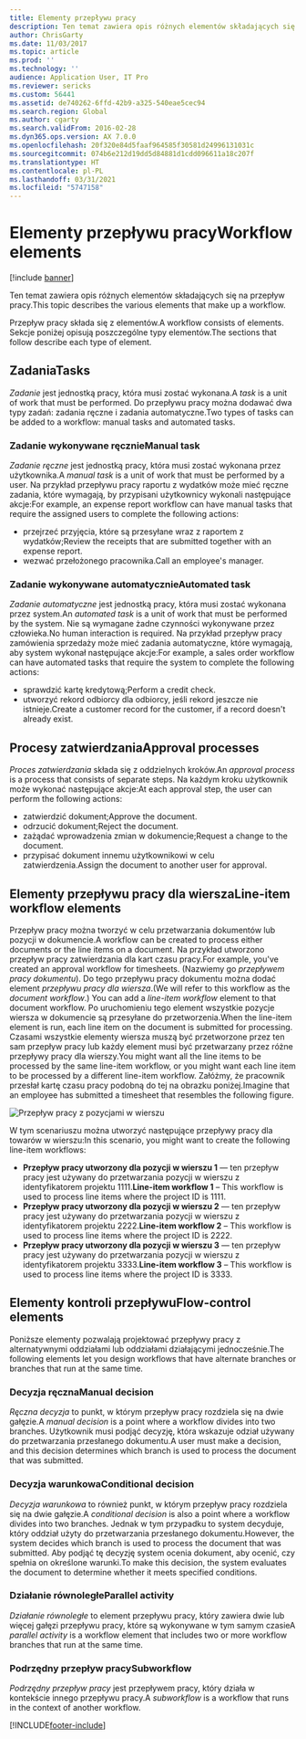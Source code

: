 ```yaml
---
title: Elementy przepływu pracy
description: Ten temat zawiera opis różnych elementów składających się na przepływ pracy.
author: ChrisGarty
ms.date: 11/03/2017
ms.topic: article
ms.prod: ''
ms.technology: ''
audience: Application User, IT Pro
ms.reviewer: sericks
ms.custom: 56441
ms.assetid: de740262-6ffd-42b9-a325-540eae5cec94
ms.search.region: Global
ms.author: cgarty
ms.search.validFrom: 2016-02-28
ms.dyn365.ops.version: AX 7.0.0
ms.openlocfilehash: 20f320e84d5faaf964585f30581d24996131031c
ms.sourcegitcommit: 074b6e212d19dd5d84881d1cdd096611a18c207f
ms.translationtype: HT
ms.contentlocale: pl-PL
ms.lasthandoff: 03/31/2021
ms.locfileid: "5747158"
---
```

# <a name="workflow-elements"></a><span data-ttu-id="5333c-103">Elementy przepływu pracy</span><span class="sxs-lookup"><span data-stu-id="5333c-103">Workflow elements</span></span>

[!include [banner](../includes/banner.md)]

<span data-ttu-id="5333c-104">Ten temat zawiera opis różnych elementów składających się na przepływ pracy.</span><span class="sxs-lookup"><span data-stu-id="5333c-104">This topic describes the various elements that make up a workflow.</span></span>

<span data-ttu-id="5333c-105">Przepływ pracy składa się z elementów.</span><span class="sxs-lookup"><span data-stu-id="5333c-105">A workflow consists of elements.</span></span> <span data-ttu-id="5333c-106">Sekcje poniżej opisują poszczególne typy elementów.</span><span class="sxs-lookup"><span data-stu-id="5333c-106">The sections that follow describe each type of element.</span></span>

## <a name="tasks"></a><span data-ttu-id="5333c-107">Zadania</span><span class="sxs-lookup"><span data-stu-id="5333c-107">Tasks</span></span>

<span data-ttu-id="5333c-108">*Zadanie* jest jednostką pracy, która musi zostać wykonana.</span><span class="sxs-lookup"><span data-stu-id="5333c-108">A *task* is a unit of work that must be performed.</span></span> <span data-ttu-id="5333c-109">Do przepływu pracy można dodawać dwa typy zadań: zadania ręczne i zadania automatyczne.</span><span class="sxs-lookup"><span data-stu-id="5333c-109">Two types of tasks can be added to a workflow: manual tasks and automated tasks.</span></span>

### <a name="manual-task"></a><span data-ttu-id="5333c-110">Zadanie wykonywane ręcznie</span><span class="sxs-lookup"><span data-stu-id="5333c-110">Manual task</span></span>

<span data-ttu-id="5333c-111">*Zadanie ręczne* jest jednostką pracy, która musi zostać wykonana przez użytkownika.</span><span class="sxs-lookup"><span data-stu-id="5333c-111">A *manual task* is a unit of work that must be performed by a user.</span></span> <span data-ttu-id="5333c-112">Na przykład przepływu pracy raportu z wydatków może mieć ręczne zadania, które wymagają, by przypisani użytkownicy wykonali następujące akcje:</span><span class="sxs-lookup"><span data-stu-id="5333c-112">For example, an expense report workflow can have manual tasks that require the assigned users to complete the following actions:</span></span>

- <span data-ttu-id="5333c-113">przejrzeć przyjęcia, które są przesyłane wraz z raportem z wydatków;</span><span class="sxs-lookup"><span data-stu-id="5333c-113">Review the receipts that are submitted together with an expense report.</span></span>
- <span data-ttu-id="5333c-114">wezwać przełożonego pracownika.</span><span class="sxs-lookup"><span data-stu-id="5333c-114">Call an employee's manager.</span></span>

### <a name="automated-task"></a><span data-ttu-id="5333c-115">Zadanie wykonywane automatycznie</span><span class="sxs-lookup"><span data-stu-id="5333c-115">Automated task</span></span>

<span data-ttu-id="5333c-116">*Zadanie automatyczne* jest jednostką pracy, która musi zostać wykonana przez system.</span><span class="sxs-lookup"><span data-stu-id="5333c-116">An *automated task* is a unit of work that must be performed by the system.</span></span> <span data-ttu-id="5333c-117">Nie są wymagane żadne czynności wykonywane przez człowieka.</span><span class="sxs-lookup"><span data-stu-id="5333c-117">No human interaction is required.</span></span> <span data-ttu-id="5333c-118">Na przykład przepływ pracy zamówienia sprzedaży może mieć zadania automatyczne, które wymagają, aby system wykonał następujące akcje:</span><span class="sxs-lookup"><span data-stu-id="5333c-118">For example, a sales order workflow can have automated tasks that require the system to complete the following actions:</span></span>

- <span data-ttu-id="5333c-119">sprawdzić kartę kredytową;</span><span class="sxs-lookup"><span data-stu-id="5333c-119">Perform a credit check.</span></span>
- <span data-ttu-id="5333c-120">utworzyć rekord odbiorcy dla odbiorcy, jeśli rekord jeszcze nie istnieje.</span><span class="sxs-lookup"><span data-stu-id="5333c-120">Create a customer record for the customer, if a record doesn't already exist.</span></span>

## <a name="approval-processes"></a><span data-ttu-id="5333c-121">Procesy zatwierdzania</span><span class="sxs-lookup"><span data-stu-id="5333c-121">Approval processes</span></span>

<span data-ttu-id="5333c-122">*Proces zatwierdzania* składa się z oddzielnych kroków.</span><span class="sxs-lookup"><span data-stu-id="5333c-122">An *approval process* is a process that consists of separate steps.</span></span> <span data-ttu-id="5333c-123">Na każdym kroku użytkownik może wykonać następujące akcje:</span><span class="sxs-lookup"><span data-stu-id="5333c-123">At each approval step, the user can perform the following actions:</span></span>

- <span data-ttu-id="5333c-124">zatwierdzić dokument;</span><span class="sxs-lookup"><span data-stu-id="5333c-124">Approve the document.</span></span>
- <span data-ttu-id="5333c-125">odrzucić dokument;</span><span class="sxs-lookup"><span data-stu-id="5333c-125">Reject the document.</span></span>
- <span data-ttu-id="5333c-126">zażądać wprowadzenia zmian w dokumencie;</span><span class="sxs-lookup"><span data-stu-id="5333c-126">Request a change to the document.</span></span>
- <span data-ttu-id="5333c-127">przypisać dokument innemu użytkownikowi w celu zatwierdzenia.</span><span class="sxs-lookup"><span data-stu-id="5333c-127">Assign the document to another user for approval.</span></span>

## <a name="line-item-workflow-elements"></a><span data-ttu-id="5333c-128">Elementy przepływu pracy dla wiersza</span><span class="sxs-lookup"><span data-stu-id="5333c-128">Line-item workflow elements</span></span>

<span data-ttu-id="5333c-129">Przepływ pracy można tworzyć w celu przetwarzania dokumentów lub pozycji w dokumencie.</span><span class="sxs-lookup"><span data-stu-id="5333c-129">A workflow can be created to process either documents or the line items on a document.</span></span> <span data-ttu-id="5333c-130">Na przykład utworzono przepływ pracy zatwierdzania dla kart czasu pracy.</span><span class="sxs-lookup"><span data-stu-id="5333c-130">For example, you've created an approval workflow for timesheets.</span></span> <span data-ttu-id="5333c-131">(Nazwiemy go *przepływem pracy dokumentu*). Do tego przepływu pracy dokumentu można dodać element *przepływu pracy dla wiersza*.</span><span class="sxs-lookup"><span data-stu-id="5333c-131">(We will refer to this workflow as the *document workflow*.) You can add a *line-item workflow* element to that document workflow.</span></span> <span data-ttu-id="5333c-132">Po uruchomieniu tego element wszystkie pozycje wiersza w dokumencie są przesyłane do przetworzenia.</span><span class="sxs-lookup"><span data-stu-id="5333c-132">When the line-item element is run, each line item on the document is submitted for processing.</span></span> <span data-ttu-id="5333c-133">Czasami wszystkie elementy wiersza muszą być przetworzone przez ten sam przepływ pracy lub każdy element musi być przetwarzany przez różne przepływy pracy dla wierszy.</span><span class="sxs-lookup"><span data-stu-id="5333c-133">You might want all the line items to be processed by the same line-item workflow, or you might want each line item to be processed by a different line-item workflow.</span></span> <span data-ttu-id="5333c-134">Załóżmy, że pracownik przesłał kartę czasu pracy podobną do tej na obrazku poniżej.</span><span class="sxs-lookup"><span data-stu-id="5333c-134">Imagine that an employee has submitted a timesheet that resembles the following figure.</span></span>

![Przepływ pracy z pozycjami w wierszu](./media/workflow_lineitemworkflow.gif)

<span data-ttu-id="5333c-136">W tym scenariuszu można utworzyć następujące przepływy pracy dla towarów w wierszu:</span><span class="sxs-lookup"><span data-stu-id="5333c-136">In this scenario, you might want to create the following line-item workflows:</span></span>

- <span data-ttu-id="5333c-137">**Przepływ pracy utworzony dla pozycji w wierszu 1** — ten przepływ pracy jest używany do przetwarzania pozycji w wierszu z identyfikatorem projektu 1111.</span><span class="sxs-lookup"><span data-stu-id="5333c-137">**Line-item workflow 1** – This workflow is used to process line items where the project ID is 1111.</span></span>
- <span data-ttu-id="5333c-138">**Przepływ pracy utworzony dla pozycji w wierszu 2** — ten przepływ pracy jest używany do przetwarzania pozycji w wierszu z identyfikatorem projektu 2222.</span><span class="sxs-lookup"><span data-stu-id="5333c-138">**Line-item workflow 2** – This workflow is used to process line items where the project ID is 2222.</span></span>
- <span data-ttu-id="5333c-139">**Przepływ pracy utworzony dla pozycji w wierszu 3** — ten przepływ pracy jest używany do przetwarzania pozycji w wierszu z identyfikatorem projektu 3333.</span><span class="sxs-lookup"><span data-stu-id="5333c-139">**Line-item workflow 3** – This workflow is used to process line items where the project ID is 3333.</span></span>

## <a name="flow-control-elements"></a><span data-ttu-id="5333c-140">Elementy kontroli przepływu</span><span class="sxs-lookup"><span data-stu-id="5333c-140">Flow-control elements</span></span>

<span data-ttu-id="5333c-141">Poniższe elementy pozwalają projektować przepływy pracy z alternatywnymi oddziałami lub oddziałami działającymi jednocześnie.</span><span class="sxs-lookup"><span data-stu-id="5333c-141">The following elements let you design workflows that have alternate branches or branches that run at the same time.</span></span>

### <a name="manual-decision"></a><span data-ttu-id="5333c-142">Decyzja ręczna</span><span class="sxs-lookup"><span data-stu-id="5333c-142">Manual decision</span></span>

<span data-ttu-id="5333c-143">*Ręczna decyzja* to punkt, w którym przepływ pracy rozdziela się na dwie gałęzie.</span><span class="sxs-lookup"><span data-stu-id="5333c-143">A *manual decision* is a point where a workflow divides into two branches.</span></span> <span data-ttu-id="5333c-144">Użytkownik musi podjąć decyzję, która wskazuje odział używany do przetwarzania przesłanego dokumentu.</span><span class="sxs-lookup"><span data-stu-id="5333c-144">A user must make a decision, and this decision determines which branch is used to process the document that was submitted.</span></span>

### <a name="conditional-decision"></a><span data-ttu-id="5333c-145">Decyzja warunkowa</span><span class="sxs-lookup"><span data-stu-id="5333c-145">Conditional decision</span></span>

<span data-ttu-id="5333c-146">*Decyzja warunkowa* to również punkt, w którym przepływ pracy rozdziela się na dwie gałęzie.</span><span class="sxs-lookup"><span data-stu-id="5333c-146">A *conditional decision* is also a point where a workflow divides into two branches.</span></span> <span data-ttu-id="5333c-147">Jednak w tym przypadku to system decyduje, który oddział użyty do przetwarzania przesłanego dokumentu.</span><span class="sxs-lookup"><span data-stu-id="5333c-147">However, the system decides which branch is used to process the document that was submitted.</span></span> <span data-ttu-id="5333c-148">Aby podjąć tę decyzję system ocenia dokument, aby ocenić, czy spełnia on określone warunki.</span><span class="sxs-lookup"><span data-stu-id="5333c-148">To make this decision, the system evaluates the document to determine whether it meets specified conditions.</span></span>

### <a name="parallel-activity"></a><span data-ttu-id="5333c-149">Działanie równoległe</span><span class="sxs-lookup"><span data-stu-id="5333c-149">Parallel activity</span></span>

<span data-ttu-id="5333c-150">*Działanie równoległe* to element przepływu pracy, który zawiera dwie lub więcej gałęzi przepływu pracy, które są wykonywane w tym samym czasie</span><span class="sxs-lookup"><span data-stu-id="5333c-150">A *parallel activity* is a workflow element that includes two or more workflow branches that run at the same time.</span></span>

### <a name="subworkflow"></a><span data-ttu-id="5333c-151">Podrzędny przepływ pracy</span><span class="sxs-lookup"><span data-stu-id="5333c-151">Subworkflow</span></span>

<span data-ttu-id="5333c-152">*Podrzędny przepływ pracy* jest przepływem pracy, który działa w kontekście innego przepływu pracy.</span><span class="sxs-lookup"><span data-stu-id="5333c-152">A *subworkflow* is a workflow that runs in the context of another workflow.</span></span>


[!INCLUDE[footer-include](../../../includes/footer-banner.md)]